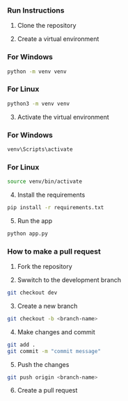 ### Run Instructions

1. Clone the repository

2. Create a virtual environment 
### For Windows
```bash
python -m venv venv
```
### For Linux
```bash
python3 -m venv venv
```
3. Activate the virtual environment
### For Windows
```bash
venv\Scripts\activate
```
### For Linux
```bash
source venv/bin/activate
```
4. Install the requirements
```bash
pip install -r requirements.txt
```
5. Run the app
```bash
python app.py
```

### How to make a pull request

1. Fork the repository

2. Swwitch to the development branch
```bash
git checkout dev
```
3. Create a new branch
```bash
git checkout -b <branch-name>
```
4. Make changes and commit
```bash
git add .
git commit -m "commit message"
```
5. Push the changes
```bash
git push origin <branch-name>
```
6. Create a pull request


